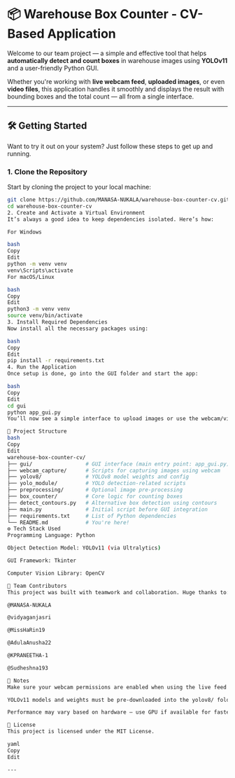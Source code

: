 # 📦 Warehouse Box Counter - CV-Based Application

Welcome to our team project — a simple and effective tool that helps **automatically detect and count boxes** in warehouse images using **YOLOv11** and a user-friendly Python GUI.

Whether you're working with **live webcam feed**, **uploaded images**, or even **video files**, this application handles it smoothly and displays the result with bounding boxes and the total count — all from a single interface.

---

## 🛠️ Getting Started

Want to try it out on your system? Just follow these steps to get up and running.

### 1. Clone the Repository

Start by cloning the project to your local machine:

```bash
git clone https://github.com/MANASA-NUKALA/warehouse-box-counter-cv.git
cd warehouse-box-counter-cv
2. Create and Activate a Virtual Environment
It’s always a good idea to keep dependencies isolated. Here’s how:

For Windows

bash
Copy
Edit
python -m venv venv
venv\Scripts\activate
For macOS/Linux

bash
Copy
Edit
python3 -m venv venv
source venv/bin/activate
3. Install Required Dependencies
Now install all the necessary packages using:

bash
Copy
Edit
pip install -r requirements.txt
4. Run the Application
Once setup is done, go into the GUI folder and start the app:

bash
Copy
Edit
cd gui
python app_gui.py
You’ll now see a simple interface to upload images or use the webcam/video for detection.

📁 Project Structure
bash
Copy
Edit
warehouse-box-counter-cv/
├── gui/                 # GUI interface (main entry point: app_gui.py)
├── webcam_capture/      # Scripts for capturing images using webcam
├── yolov8/              # YOLOv8 model weights and config
├── yolo_module/         # YOLO detection-related scripts
├── preprocessing/       # Optional image pre-processing
├── box_counter/         # Core logic for counting boxes
├── detect_contours.py   # Alternative box detection using contours
├── main.py              # Initial script before GUI integration
├── requirements.txt     # List of Python dependencies
└── README.md            # You're here!
⚙️ Tech Stack Used
Programming Language: Python

Object Detection Model: YOLOv11 (via Ultralytics)

GUI Framework: Tkinter

Computer Vision Library: OpenCV

👥 Team Contributors
This project was built with teamwork and collaboration. Huge thanks to:

@MANASA-NUKALA

@vidyaganjasri

@MissHaRin19

@AdulaAnusha22

@KPRANEETHA-1

@Sudheshna193

📌 Notes
Make sure your webcam permissions are enabled when using the live feed mode.

YOLOv11 models and weights must be pre-downloaded into the yolov8/ folder.

Performance may vary based on hardware — use GPU if available for faster inference.

🏁 License
This project is licensed under the MIT License.

yaml
Copy
Edit

---
















